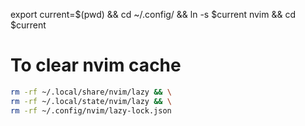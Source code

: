 export current=$(pwd) && cd ~/.config/ && ln -s $current nvim  && cd $current

# To clear nvim cache

```sh
rm -rf ~/.local/share/nvim/lazy && \
rm -rf ~/.local/state/nvim/lazy && \
rm -rf ~/.config/nvim/lazy-lock.json
```
